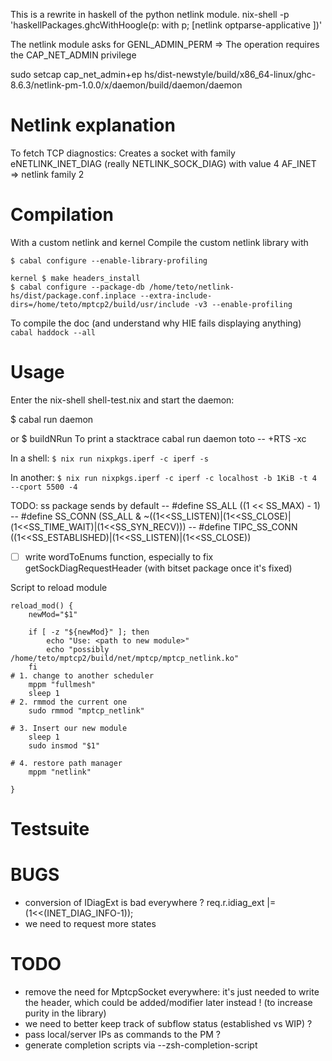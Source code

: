 
This is a rewrite in haskell of the python netlink module.
nix-shell -p 'haskellPackages.ghcWithHoogle(p: with p; [netlink optparse-applicative ])'


The netlink module asks for GENL_ADMIN_PERM => The operation requires the CAP_NET_ADMIN privilege

sudo setcap cap_net_admin+ep hs/dist-newstyle/build/x86_64-linux/ghc-8.6.3/netlink-pm-1.0.0/x/daemon/build/daemon/daemon

# Netlink explanation

To fetch TCP diagnostics:
Creates a socket with family eNETLINK_INET_DIAG (really NETLINK_SOCK_DIAG) with value 4
AF_INET => netlink family 2



# Compilation

With a custom netlink and kernel
Compile the custom netlink library with
```
$ cabal configure --enable-library-profiling
```
```
kernel $ make headers_install
$ cabal configure --package-db /home/teto/netlink-hs/dist/package.conf.inplace --extra-include-dirs=/home/teto/mptcp2/build/usr/include -v3 --enable-profiling
```


To compile the doc (and understand why HIE fails displaying anything)
`cabal haddock --all`

# Usage

Enter the nix-shell shell-test.nix and start the daemon:

$ cabal run daemon

or
$ buildNRun
To print a stacktrace
cabal run daemon toto -- +RTS -xc

In a shell:
`$ nix run nixpkgs.iperf -c iperf -s`

In another:
`$ nix run nixpkgs.iperf -c iperf -c localhost -b 1KiB -t 4 --cport 5500 -4`


TODO:
ss package sends by default
-- #define SS_ALL ((1 << SS_MAX) - 1)
-- #define SS_CONN (SS_ALL & ~((1<<SS_LISTEN)|(1<<SS_CLOSE)|(1<<SS_TIME_WAIT)|(1<<SS_SYN_RECV)))
-- #define TIPC_SS_CONN ((1<<SS_ESTABLISHED)|(1<<SS_LISTEN)|(1<<SS_CLOSE))
- [ ] write wordToEnums function, especially to fix getSockDiagRequestHeader
(with bitset package once it's fixed)


Script to reload module


```
reload_mod() {
    newMod="$1"

	if [ -z "${newMod}" ]; then
		echo "Use: <path to new module>"
		echo "possibly /home/teto/mptcp2/build/net/mptcp/mptcp_netlink.ko"
	fi
# 1. change to another scheduler
    mppm "fullmesh"
	sleep 1
# 2. rmmod the current one
    sudo rmmod "mptcp_netlink"

# 3. Insert our new module
	sleep 1
    sudo insmod "$1"

# 4. restore path manager
	mppm "netlink"

}
```


# Testsuite

# BUGS
- conversion of IDiagExt is bad everywhere ? req.r.idiag_ext |= (1<<(INET_DIAG_INFO-1));
- we need to request more states

# TODO 
- remove the need for MptcpSocket everywhere: it's just needed to write the
header, which could be added/modifier later instead ! (to increase purity in the
    library)
- we need to better keep track of subflow status (established vs WIP) ?
- pass local/server IPs as commands to the PM ?
- generate completion scripts via --zsh-completion-script

